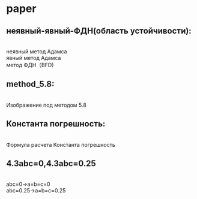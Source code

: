 # paper
## неявный-явный-ФДН(область устойчивости):
</br>неявный метод Адамсa
</br>явный метод Адамсa
</br>метод ФДН（BFD)
</br>
## method_5.8:
</br>Изображение под методом 5.8
##  Константа погрешность:
</br>Формула расчета Константа погрешность
## 4.3abc=0,4.3abc=0.25
</br> abc=0->a=b=c=0
</br>abc=0.25->a=b=c=0.25
